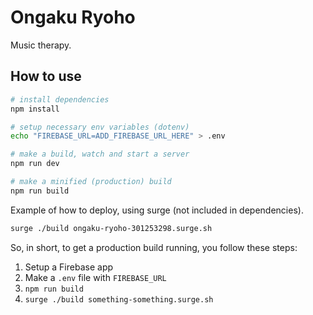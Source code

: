 # Ongaku Ryoho

Music therapy.


## How to use

```bash
# install dependencies
npm install

# setup necessary env variables (dotenv)
echo "FIREBASE_URL=ADD_FIREBASE_URL_HERE" > .env

# make a build, watch and start a server
npm run dev

# make a minified (production) build
npm run build
```

Example of how to deploy, using surge (not included in dependencies).

```bash
surge ./build ongaku-ryoho-301253298.surge.sh
```

So, in short, to get a production build running, you follow these steps:

1. Setup a Firebase app
2. Make a `.env` file with `FIREBASE_URL`
3. `npm run build`
4. `surge ./build something-something.surge.sh`
